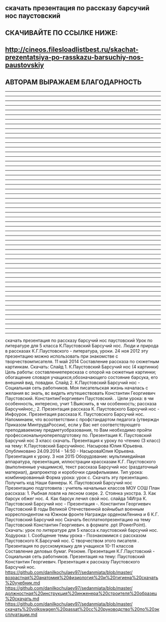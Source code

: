 скачать презентация по рассказу барсучий нос паустовский
--------------------------------------------------
СКАЧИВАЙТЕ ПО ССЫЛКЕ НИЖЕ:
--------------------------------------------------
http://cineos.filesloadlistbest.ru/skachat-prezentatsiya-po-rasskazu-barsuchiy-nos-paustovskiy
--------------------------------------------------
АВТОРАМ ВЫРАЖАЕМ БЛАГОДАРНОСТЬ
--------------------------------------------------
--------------------------------------------------
--------------------------------------------------
--------------------------------------------------
--------------------------------------------------
--------------------------------------------------
--------------------------------------------------
--------------------------------------------------
--------------------------------------------------
--------------------------------------------------
--------------------------------------------------
--------------------------------------------------
--------------------------------------------------
--------------------------------------------------
--------------------------------------------------
--------------------------------------------------
--------------------------------------------------
--------------------------------------------------
--------------------------------------------------
--------------------------------------------------
--------------------------------------------------
--------------------------------------------------
--------------------------------------------------
--------------------------------------------------
--------------------------------------------------
--------------------------------------------------
--------------------------------------------------
--------------------------------------------------
--------------------------------------------------
--------------------------------------------------
--------------------------------------------------
--------------------------------------------------
--------------------------------------------------
--------------------------------------------------
--------------------------------------------------
--------------------------------------------------
--------------------------------------------------
--------------------------------------------------
--------------------------------------------------
--------------------------------------------------
--------------------------------------------------
--------------------------------------------------
--------------------------------------------------
--------------------------------------------------
--------------------------------------------------
--------------------------------------------------
--------------------------------------------------
--------------------------------------------------
--------------------------------------------------
--------------------------------------------------
--------------------------------------------------
--------------------------------------------------
--------------------------------------------------
--------------------------------------------------
скачать презентация по рассказу барсучий нос паустовский Урок по литературе для 5 класса К.Паустовский Барсучий нос. Люди и природа в рассказах К.Г.Паустовского - литература, уроки. 24 ноя 2012  эту презентацию можно использовать при знакомстве с творчествомписателя. 11 май 2014  Составление рассказа по сюжетным картинкам.  Скачать:  Слайд 1. К.Паустовский Барсучий нос (4 картинки) Цель работы: составлениепересказа с опорой на сюжетные картинки; обогащение словаря учащихся,обозначающего состояние барсука, его внешний вид, повадки. Слайд 2. К.Паустовский Барсучий нос - Социальная сеть работников. Моя писательская жизнь началась с желания вс знать, вс видеть ипутешествовать Константин Георгиевич Паустовский. КонстантинГеоргиевич Паустовский. . Цели урока: в чм особенность, интересно, учит 1.Выяснить, в чм особенность; рассказа Барсучийнос,; 2. Презентация рассказа К. Паустовского Барсучий нос - Инфоурок. Презентация рассказа К. Паустовского Барсучий нос. Напоминаем, что всоответствии с профстандартом педагога (утверждн Приказом МинтрудаРоссии), если у Вас нет соответствующего преподаваемому предметуобразования, то Вам необходимо пройти профессиональнуюпереподготовку по. Презентация К. Паустовский Барсучий нос 3 класс скачать. Презентация к уроку по чтению (3 класс) на тему: К.Паустовский Барсучийнос. Насырова Юлия Юрьевна. Опубликовано 24.09.2014 - 14:50 - НасыроваЮлия Юрьевна. Презентация к уроку. 3 ноя 2015  Оборудование: мультимедийная аппаратура, презентация, иллюстрации крассказам К.Г. Паустовского (выполненные учащимися), текст рассказа Барсучий нос (раздаточный материал), диапроектор и коробочки сдиафильмами. Тип урока: комбинированный Форма урока: урок с. Скачать эту презентацию. Получить код Наши баннеры. К. Паустовский Барсучий нос Презентацию подготовила : учитель начальных классов МОУ СОШ  План рассказа: 1. Рыбная ловля на лесном озере. 2. Стоянка укостра. 3. Как барсук обжег нос. 4. Как барсук лечил свой нос.  слайда 14Игра
К. Паустовский Барсучий нос - Презентация -. Константин Георгиевич Паустовский В годы Великой Отечественной войныбыл военным корреспондентом на Южном фронте Награждн орденомЛенина и  6 К.Г. Паустовский Барсучий нос  Скачать бесплатнопрезентацию на тему Паустовский Константин Георгиевич. в формате .ppt (PowerPoint). Скачать: урок по литературе для 5 класса к.паустовский барсучий нос.  Ходурока: I. Сообщение темы урока - Познакомимся с рассказом Паустовского К.Барсучий нос. С творчеством этого писателя . Презентация по русскомуязыку для учащихся 10-11 классов Составление деловых бумаг. Резюме. Презентация К.Г.Паустовский - Социальная сеть работников. Презентация на тему: Паустовский Константин Георгиевич. Презентация к рассказу Паустовского Барсучий нос.
https://github.com/danilkochulaev97/sedanmiata/blob/master/возрастная%20анатомия%20физиология%20и%20гигиена%20скачать%20учебник.md
https://github.com/danilkochulaev97/sedanmiata/blob/master/должностная%20инструкция%20инженера%20строителя%20образец%20скачать.md
https://github.com/danilkochulaev97/sedanmiata/blob/master/скачать%20volkswagen%20passat%20cc%20руководство%20по%20эксплуатации.md